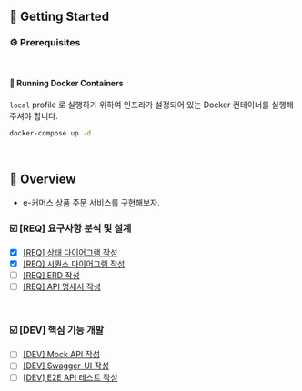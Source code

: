 ## 🚀 Getting Started

### ⚙️ Prerequisites

<br>

#### 🐳 Running Docker Containers

`local` profile 로 실행하기 위하여 인프라가 설정되어 있는 Docker 컨테이너를 실행해주셔야 합니다.

```bash
docker-compose up -d
```

<br>

## 🎯 Overview
- e-커머스 상품 주문 서비스를 구현해보자.

### ☑️ [REQ] 요구사항 분석 및 설계
- [x] [[REQ] 상태 다이어그램 작성](./docs/state/state-diagram.md)
- [x] [[REQ] 시퀀스 다이어그램 작성](./docs/sequence/sequence-diagram.md)
- [ ] [[REQ] ERD 작성](./docs/erd/erd.md)
- [ ] [[REQ] API 명세서 작성](./docs/api/api-spec.md)

<br>

### ☑️ [DEV] 핵심 기능 개발
- [ ] [[DEV] Mock API 작성]()
- [ ] [[DEV] Swagger-UI 작성]()
- [ ] [[DEV] E2E API 테스트 작성]()
